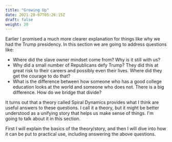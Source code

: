 ```yaml
---
title: "Growing Up"
date: 2021-28-07T05:26:15Z
draft: false
weight: 20
---
```

Earlier I promised a much more clearer explanation for things like why we had the Trump presidency. In this section we are going to address questions like:

* Where did the slave owner mindset come from? Why is it still with us?
* Why did a small number of Republicans defy Trump? They did this at great risk to their careers and possibly even their lives. Where did they get the courage to do that?
* What is the difference between how someone who has a good college education looks at the world and someone who does not. There is a big difference. How do we bridge that divide?

It turns out that a theory called Spiral Dynamics provides what I think are useful answers to these questions. I call it a theory, but it might be better understood as a unifying story that helps us make sense of things. I'm going to talk about it in this section.

First I will explain the basics of the theory/story, and then I will dive into how it can be put to practical use, including answering the above questions.
